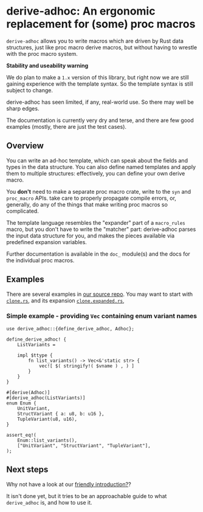 # derive-adhoc: An ergonomic replacement for (some) proc macros

`derive-adhoc` allows you to write macros which are driven
by Rust data structures, just like proc macro derive macros,
but without having to wrestle with the proc macro system.

**Stability and useability warning**

We do plan to make a `1.x` version of this library,
but right now we are still gaining experience with the template syntax.
So the template syntax is still subject to change.

derive-adhoc has seen limited, if any, real-world use.
So there may well be sharp edges.

The documentation is currently very dry and terse,
and there are few good examples
(mostly, there are just the test cases).

## Overview

You can write an ad-hoc template,
which can speak about the fields and types in the data structure.
You can also define named templates and apply them to multiple structures:
effectively, you can define your own derive macro.

You **don't** need to make a separate proc macro crate,
write to the `syn` and `proc_macro` APIs.
take care to properly propagate compile errors,
or, generally, do any of the things that
make writing proc macros so complicated.

The template language resembles the "expander" part
of a `macro_rules` macro,
but you don't have to write the "matcher" part:
derive-adhoc parses the input data structure for you,
and makes the pieces available via predefined expansion variables.

Further documentation is available in the `doc_` module(s)
and the docs for the individual proc macros.

## Examples

There are several examples in
[our source repo](https://gitlab.torproject.org/Diziet/rust-derive-adhoc/-/tree/main/tests/expand).
You may want to start with
[`clone.rs`](https://gitlab.torproject.org/Diziet/rust-derive-adhoc/-/blob/main/tests/expand/clone.rs),
and its expansion
[`clone.expanded.rs`](https://gitlab.torproject.org/Diziet/rust-derive-adhoc/-/blob/main/tests/expand/clone.expanded.rs),

### Simple example - providing `Vec` containing enum variant names

```
use derive_adhoc::{define_derive_adhoc, Adhoc};

define_derive_adhoc! {
    ListVariants =

    impl $ttype {
        fn list_variants() -> Vec<&'static str> {
            vec![ $( stringify!( $vname ) , ) ]
        }
    }
}

#[derive(Adhoc)]
#[derive_adhoc(ListVariants)]
enum Enum {
    UnitVariant,
    StructVariant { a: u8, b: u16 },
    TupleVariant(u8, u16),
}

assert_eq!(
    Enum::list_variants(),
    ["UnitVariant", "StructVariant", "TupleVariant"],
);
```

## Next steps

Why not have a look at our [friendly introduction?](doc_introduction)?

It isn't done yet,
but it tries to be an approachable guide
to what `derive_adhoc` is, and how to use it.
